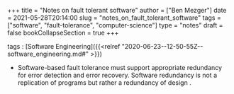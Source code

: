 +++
title = "Notes on fault tolerant software"
author = ["Ben Mezger"]
date = 2021-05-28T20:14:00
slug = "notes_on_fault_tolerant_software"
tags = ["software", "fault-tolerance", "computer-science"]
type = "notes"
draft = false
bookCollapseSection = true
+++

tags
: [Software Engineering]({{<relref "2020-06-23--12-50-55Z--software_engineering.md#" >}})

<!--listend-->

-   Software-based fault tolerance must support appropriate redundancy for error
    detection and error recovery. Software redundancy is not a replication of
    programs but rather a redundancy of design
    <RandellSysStructureForSoftwareFaultTolerance>.
